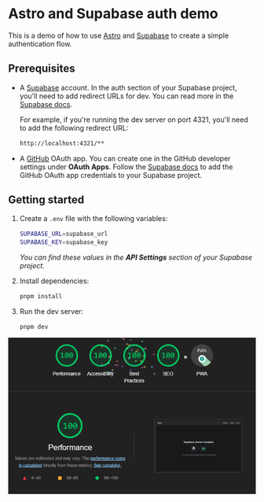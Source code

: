 # Astro and Supabase auth demo

This is a demo of how to use [Astro](https://astro.build) and [Supabase](https://supabase.io) to create a simple authentication flow.

## Prerequisites

- A [Supabase](https://supabase.io) account. In the auth section of your Supabase project, you'll need to add redirect URLs for dev. You can read more in the [Supabase docs](https://supabase.com/docs/guides/auth/concepts/redirect-urls).

  For example, if you're running the dev server on port 4321, you'll need to add the following redirect URL:

  ```txt
  http://localhost:4321/**
  ```

- A [GitHub](https://github.com) OAuth app. You can create one in the GitHub developer settings under **OAuth Apps**. Follow the [Supabase docs](https://supabase.com/docs/guides/auth/social-login/auth-github) to add the GitHub OAuth app credentials to your Supabase project.

## Getting started

1. Create a `.env` file with the following variables:

   ```bash
   SUPABASE_URL=supabase_url
   SUPABASE_KEY=supabase_key
   ```

   _You can find these values in the **API Settings** section of your Supabase project._

2. Install dependencies:

   ```bash
   pnpm install
   ```

3. Run the dev server:

   ```bash
   pnpm dev
   ```

<img align="center" src="./assets/lighthouse.png" />
